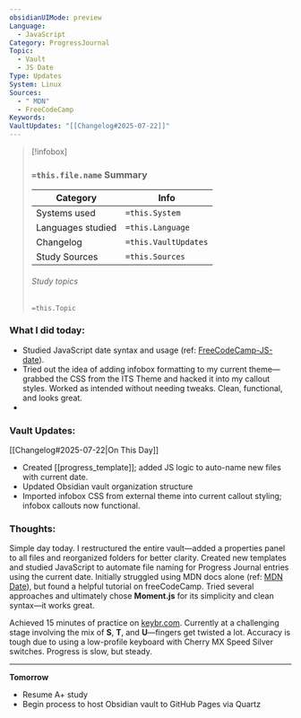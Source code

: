 ```yaml
---
obsidianUIMode: preview
Language:
  - JavaScript
Category: ProgressJournal
Topic:
  - Vault
  - JS Date
Type: Updates
System: Linux
Sources:
  - " MDN"
  - FreeCodeCamp
Keywords: 
VaultUpdates: "[[Changelog#2025-07-22]]"
---
```

>[!infobox]
> ### `=this.file.name` Summary
> Category |  Info |
> ---|---|
> Systems used|`=this.System`
> Languages studied|`=this.Language`
> Changelog|`=this.VaultUpdates`
> Study Sources| `=this.Sources`
> ###### Study topics
> `=this.Topic`
### What I did today:
- Studied JavaScript date syntax and usage (ref: [FreeCodeCamp-JS-date](https://www.freecodecamp.org/news/javascript-get-current-date-todays-date-in-js/)).
- Tried out the idea of adding infobox formatting to my current theme—grabbed the CSS from the ITS Theme and hacked it into my callout styles. Worked as intended without needing tweaks. Clean, functional, and looks great.
- 

### Vault Updates:
[[Changelog#2025-07-22|On This Day]]
- Created [[progress_template]]; added JS logic to auto-name new files with current date.
- Updated Obsidian vault organization structure
- Imported infobox CSS from external theme into current callout styling; infobox callouts now functional.

### Thoughts:  
Simple day today. I restructured the entire vault—added a properties panel to all files and reorganized folders for better clarity. Created new templates and studied JavaScript to automate file naming for Progress Journal entries using the current date. Initially struggled using MDN docs alone (ref: [MDN Date](https://developer.mozilla.org/en-US/docs/Web/JavaScript/Reference/Global_Objects/Date/Date)), but found a helpful tutorial on freeCodeCamp. Tried several approaches and ultimately chose **Moment.js** for its simplicity and clean syntax—it works great.

Achieved 15 minutes of practice on [keybr.com](https://www.keybr.com/). Currently at a challenging stage involving the mix of **S**, **T**, and **U**—fingers get twisted a lot. Accuracy is tough due to using a low-profile keyboard with Cherry MX Speed Silver switches. Progress is slow, but steady.

---

**Tomorrow**

- Resume A+ study 
- Begin process to host Obsidian vault to GitHub Pages via Quartz

